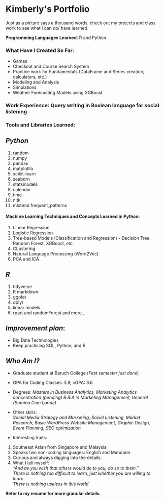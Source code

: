 # Kimberly's Portfolio
Just as a picture says a thousand words, check out my projects and class work to see what I can do/ have learned.

__Programming Languages Learned__: R and Python  

### What Have I Created So Far:
* Games
* Checkout and Course Search System
* Practice work for Fundamentals (DataFrame and Series creation, calculators, etc.)
* Modeling and Analysis
* Simulations
* Weather Forecasting Models using XGBoost

### Work Experience: Query writing in Boolean language for social listening

### Tools and Libraries Learned: 
## _Python_
1. random
2. numpy 
3. pandas
4. matplotlib
5. scikit-learn
6. seaborn 
7. statsmodels
8. calendar
9. time
10. nltk
11. mlxtend.frequent_patterns

#### Machine Learning Techniques and Concepts Learned in Python:
1. Linear Regression
2. Logistic Regression
3. Tree-based Models (Classification and Regression) - Decision Tree, Random Forest, XGBoost, etc.
4. CLustering
5. Natural Language Processing (Word2Vec)
6. PCA and ICA

## _R_
1. tidyverse 
2. R markdown
3. ggplot
4. dplyr
5. linear models
6. rpart and randomForest
and more...

## _Improvement plan_: 
- Big Data Technologies
- Keep practicing SQL, Python, and R

## _Who Am I?_  
* Graduate student at Baruch College (_First semester just done_)
* GPA for Coding Classes: 3.9, cGPA: 3.6

* Degrees: 
_Masters in Business Analytics, Marketing Analytics concentration (_pending_)_
_B.B.A in Marketing Management, General (Summa Cum Laude)_
* Other skills:  
_Social Media Strategy and Marketing, Social Listening, Market Research, Basic WordPress Website Management, Graphic Design, Event Planning, SEO optimization_  
* Interesting traits:
1. Southeast Asian from Singapore and Malaysia
2. Speaks two non-coding languages: English and Mandarin
3. Curious and always digging into the details. 
4. What I tell myself:  
_“And as you wish that others would do to you, do so to them.”_   
_There is nothing too difficult to learn, just whether you are willing to learn._  
_There is nothing useless in this world._  

__Refer to my resume for more granular details.__

